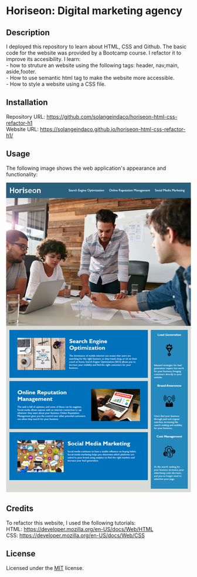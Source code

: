 # Horiseon: Digital marketing agency

## Description

I deployed this repository to learn about HTML, CSS and Github. The basic code for the website was provided by a Bootcamp course. I refactor it to improve its accesibility.
I learn:  
    - how to struture an website using the following tags: header, nav,main, aside,footer.  
    - How to use semantic html tag to make the website more accessible.  
    - How to style a website using a CSS file.  

## Installation

Repository URL: https://github.com/solangeindaco/horiseon-html-css-refactor-h1  
Website URL:  https://solangeindaco.github.io/horiseon-html-css-refactor-h1/  

## Usage

The following image shows the web application's appearance and functionality:

![The Horiseon webpage includes a navigation bar, a header image, and cards with text and images at the bottom of the page.](./assets/images/screenshot.png)


## Credits

To refactor this website, I used the following tutorials:  
HTML: https://developer.mozilla.org/en-US/docs/Web/HTML   
CSS: https://developer.mozilla.org/en-US/docs/Web/CSS

## License

Licensed under the [MIT](LICENSE) license.

